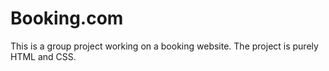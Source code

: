 # Booking.com
This is a group project working on a booking website.
The project is purely HTML and CSS.

